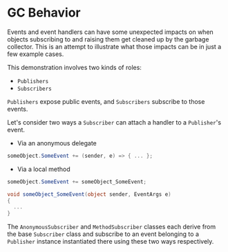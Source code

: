# GC Behavior

Events and event handlers can have some unexpected impacts on when objects subscribing to and raising them get cleaned up by the garbage collector. This is an attempt to illustrate what those impacts can be in just a few example cases.  

This demonstration involves two kinds of roles:
* `Publishers`
* `Subscribers`

`Publishers` expose public events, and `Subscribers` subscribe to those events.

Let's consider two ways a `Subscriber` can attach a handler to a `Publisher`'s event.

* Via an anonymous delegate
```csharp
someObject.SomeEvent += (sender, e) => { ... };
```
* Via a local method
```csharp
someObject.SomeEvent += someObject_SomeEvent;
```
```csharp
void someObject_SomeEvent(object sender, EventArgs e)
{
  ...
}
```

The `AnonymousSubscriber` and `MethodSubscriber` classes each derive from the base `Subscriber` class and subscribe to an event belonging to a `Publisher` instance instantiated there using these two ways respectively.

